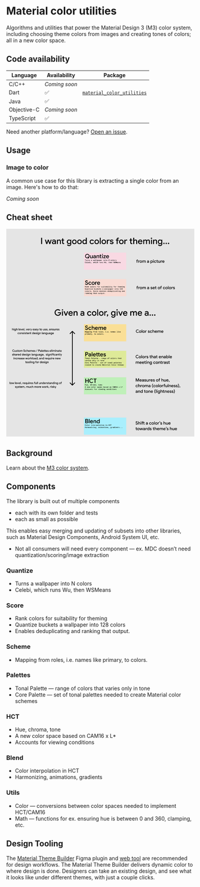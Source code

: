 # Material color utilities

Algorithms and utilities that power the Material Design 3 (M3) color system,
including choosing theme colors from images and creating tones of colors; all in
a new color space.

## Code availability

Language    | Availability  | Package
----------- | ------------- | -------
C/C++       | *Coming soon* |
Dart        | ✅             | [`material_color_utilities`](https://pub.dev/packages/material_color_utilities)
Java        | ✅             |
Objective-C | *Coming soon* |
TypeScript  | ✅             |

Need another platform/language?
[Open an issue](https://github.com/material-foundation/material-color-utilities/issues/new?title=%5BLanguage%2FPlatform%20request%5D%20x).

## Usage

### Image to color

A common use case for this library is extracting a single color from an image.
Here's how to do that:

*Coming soon*

## Cheat sheet

![library cheat sheet](cheat_sheet.png)

## Background

Learn about the
[M3 color system](https://m3.material.io/styles/color/the-color-system/key-colors-tones).

## Components

The library is built out of multiple components

*   each with its own folder and tests
*   each as small as possible

This enables easy merging and updating of subsets into other libraries, such as
Material Design Components, Android System UI, etc.

*   Not all consumers will need every component — ex. MDC doesn’t need
    quantization/scoring/image extraction

### Quantize

*   Turns a wallpaper into N colors
*   Celebi, which runs Wu, then WSMeans

### Score

*   Rank colors for suitability for theming
*   Quantize buckets a wallpaper into 128 colors
*   Enables deduplicating and ranking that output.

### Scheme

*   Mapping from roles, i.e. names like primary, to colors.

### Palettes

*   Tonal Palette — range of colors that varies only in tone
*   Core Palette — set of tonal palettes needed to create Material color schemes

### HCT

*   Hue, chroma, tone
*   A new color space based on CAM16 x L*
*   Accounts for viewing conditions

### Blend

*   Color interpolation in HCT
*   Harmonizing, animations, gradients

### Utils

*   Color — conversions between color spaces needed to implement HCT/CAM16
*   Math — functions for ex. ensuring hue is between 0 and 360, clamping, etc.

## Design Tooling

The
[Material Theme Builder](https://www.figma.com/community/plugin/1034969338659738588/Material-Theme-Builder)
Figma plugin and
[web tool](https://material-foundation.github.io/material-theme-builder/) are
recommended for design workflows. The Material Theme Builder delivers dynamic
color to where design is done. Designers can take an existing design, and see
what it looks like under different themes, with just a couple clicks.
